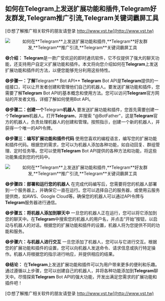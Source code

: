## **如何在**Telegram**上发送扩展功能和插件,**Telegram**好友群发,**Telegram**推广引流,**Telegram**关键词霸屏工具**

[😍想了解推广相关软件的朋友请登录 http://www.vst.tw](http://www.vst.tw)

 <center><img src="https://vst.tw/MP4/tuiguang/png/0.png" alt="如何在**Telegram**上发送扩展功能和插件,**Telegram**好友群发,**Telegram**推广引流,**Telegram**关键词霸屏工具"></center>

**😄介绍：**
**Telegram**是一款广受欢迎的即时通讯软件，它不仅提供了强大的聊天功能，还支持用户自定义扩展功能和插件。本文将向您介绍如何在**Telegram**上发送扩展功能和插件的方法，以便您能够充分利用这些特性。

**😄步骤一：了解**Telegram** Bot API**
**Telegram** Bot API是**Telegram**提供的一组接口，可以让开发者创建和管理他们自己的机器人。要发送扩展功能和插件，您需要了解**Telegram** Bot API的基本概念和使用方法。您可以访问**Telegram**官方网站的开发者文档，详细了解如何使用Bot API。

**😄步骤二：创建一个**Telegram**机器人**
要发送扩展功能和插件，您首先需要创建一个**Telegram**机器人。打开**Telegram**，并搜索 "@BotFather"，这是**Telegram**官方的机器人，负责处理机器人的创建和管理。按照指示，创建一个新的机器人，并获得一个唯一的API令牌。

**😄步骤三：编写扩展功能和插件代码**
使用您喜欢的编程语言，编写您的扩展功能和插件代码。根据您的需求，您可以为机器人添加各种功能，如自动回复、群组管理、定时任务等。您可以使用**Telegram** Bot API提供的各种方法和功能，将这些功能集成到您的代码中。

 <center><img src="https://vst.tw/MP4/tuiguang/png/5.png" alt="如何在**Telegram**上发送扩展功能和插件,**Telegram**好友群发,**Telegram**推广引流,**Telegram**关键词霸屏工具"></center>

**😄步骤四：部署和运行您的机器人**
在完成代码编写后，您需要将您的机器人部署到一个服务器上，并确保它一直在运行。您可以选择自己的服务器，或使用云服务提供商，如AWS、Google Cloud等。确保您的机器人可以通过API令牌与**Telegram**服务器进行通信。

**😄步骤五：将机器人添加到聊天中**
一旦您的机器人正在运行，您可以将它添加到您的聊天中。在**Telegram**中搜索您的机器人的用户名，并点击“开始”按钮，以启动与机器人的对话。根据您的扩展功能和插件的设置，机器人将为您提供不同的功能和服务。

**😄步骤六：与机器人进行交互**
一旦您添加了机器人，您可以与它进行交互。根据您的扩展功能和插件的设置，您可以向机器人发送命令、请求信息或执行特定操作。机器人将根据您的指示进行响应，并提供相应的结果。

**😄结论：**
在**Telegram**上发送扩展功能和插件可以为用户带来更多的便利和乐趣。通过遵循以上步骤，您可以创建自己的机器人，并将各种功能添加到**Telegram**聊天中。尽情探索**Telegram** Bot API的强大功能，开发出满足您需求的扩展功能和插件吧！

[😍想了解推广相关软件的朋友请登录 http://www.vst.tw](http://www.vst.tw)



